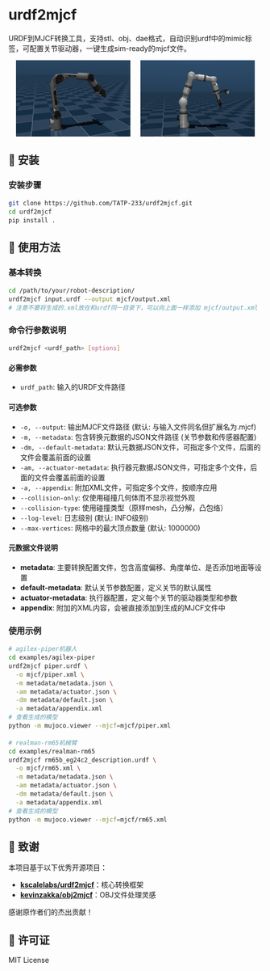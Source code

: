 # urdf2mjcf

URDF到MJCF转换工具，支持stl、obj、dae格式，自动识别urdf中的mimic标签，可配置关节驱动器，一键生成sim-ready的mjcf文件。

<div style="display: flex; justify-content: center; gap: 20px;">
  <img src="./examples/agilex-piper/piper.png" alt="piper" style="width: 45%;" />
  <img src="./examples/realman-rm65/rm65.png" alt="rm65" style="width: 45%;" />
</div>

## 🚀 安装

### 安装步骤

```bash
git clone https://github.com/TATP-233/urdf2mjcf.git
cd urdf2mjcf
pip install .
```

## 📖 使用方法

### 基本转换

```bash
cd /path/to/your/robot-description/
urdf2mjcf input.urdf --output mjcf/output.xml
# 注意不要将生成的.xml放在和urdf同一目录下，可以向上面一样添加 mjcf/output.xml
```

### 命令行参数说明

```bash
urdf2mjcf <urdf_path> [options]
```

#### 必需参数
- `urdf_path`: 输入的URDF文件路径

#### 可选参数
- `-o, --output`: 输出MJCF文件路径 (默认: 与输入文件同名但扩展名为.mjcf)
- `-m, --metadata`: 包含转换元数据的JSON文件路径 (关节参数和传感器配置)
- `-dm, --default-metadata`: 默认元数据JSON文件，可指定多个文件，后面的文件会覆盖前面的设置
- `-am, --actuator-metadata`: 执行器元数据JSON文件，可指定多个文件，后面的文件会覆盖前面的设置
- `-a, --appendix`: 附加XML文件，可指定多个文件，按顺序应用
- `--collision-only`: 仅使用碰撞几何体而不显示视觉外观
- `--collision-type`: 使用碰撞类型（原样mesh，凸分解，凸包络）
- `--log-level`: 日志级别 (默认: INFO级别)
- `--max-vertices`: 网格中的最大顶点数量 (默认: 1000000)

#### 元数据文件说明
- **metadata**: 主要转换配置文件，包含高度偏移、角度单位、是否添加地面等设置
- **default-metadata**: 默认关节参数配置，定义关节的默认属性
- **actuator-metadata**: 执行器配置，定义每个关节的驱动器类型和参数
- **appendix**: 附加的XML内容，会被直接添加到生成的MJCF文件中

### 使用示例

```bash
# agilex-piper机器人
cd examples/agilex-piper
urdf2mjcf piper.urdf \
  -o mjcf/piper.xml \
  -m metadata/metadata.json \
  -am metadata/actuator.json \
  -dm metadata/default.json \
  -a metadata/appendix.xml
# 查看生成的模型
python -m mujoco.viewer --mjcf=mjcf/piper.xml

# realman-rm65机械臂
cd examples/realman-rm65
urdf2mjcf rm65b_eg24c2_description.urdf \
  -o mjcf/rm65.xml \
  -m metadata/metadata.json \
  -am metadata/actuator.json \
  -dm metadata/default.json \
  -a metadata/appendix.xml
# 查看生成的模型
python -m mujoco.viewer --mjcf=mjcf/rm65.xml
```

## 🤝 致谢

本项目基于以下优秀开源项目：

- **[kscalelabs/urdf2mjcf](https://github.com/kscalelabs/urdf2mjcf)**：核心转换框架
- **[kevinzakka/obj2mjcf](https://github.com/kevinzakka/obj2mjcf)**：OBJ文件处理灵感

感谢原作者们的杰出贡献！

## 📄 许可证

MIT License